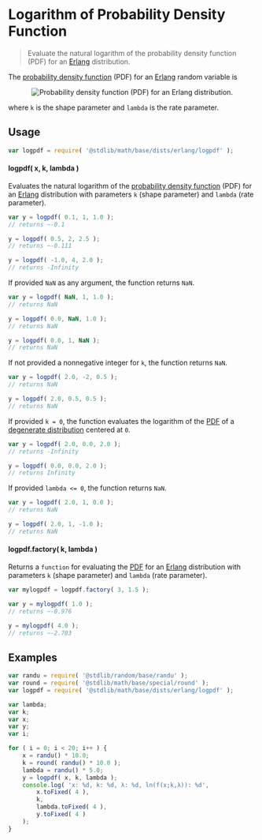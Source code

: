 # Logarithm of Probability Density Function

> Evaluate the natural logarithm of the probability density function (PDF) for an [Erlang][erlang-distribution] distribution.

<section class="intro">

The [probability density function][pdf] (PDF) for an [Erlang][erlang-distribution] random variable is

<!-- <equation class="equation" label="eq:erlang_pdf" align="center" raw="f(x; k,\lambda)={\lambda^k x^{k-1} e^{-\lambda x} \over (k-1)!} 1(x \ge 0)" alt="Probability density function (PDF) for an Erlang distribution."> -->

<div class="equation" align="center" data-raw-text="f(x; k,\lambda)={\lambda^k x^{k-1} e^{-\lambda x} \over (k-1)!} 1(x \ge 0)" data-equation="eq:erlang_pdf">
    <img src="https://cdn.rawgit.com/stdlib-js/stdlib/6c7e930588674097b03b3201c5d368532bba6c67/lib/node_modules/@stdlib/math/base/dists/erlang/pdf/docs/img/equation_erlang_pdf.svg" alt="Probability density function (PDF) for an Erlang distribution.">
    <br>
</div>

<!-- </equation> -->

where `k` is the shape parameter and `lambda` is the rate parameter.

</section>

<!-- /.intro -->

<section class="usage">

## Usage

```javascript
var logpdf = require( '@stdlib/math/base/dists/erlang/logpdf' );
```

#### logpdf( x, k, lambda )

Evaluates the natural logarithm of the [probability density function][pdf] (PDF) for an [Erlang][erlang-distribution]  distribution with parameters `k` (shape parameter) and `lambda` (rate parameter).

```javascript
var y = logpdf( 0.1, 1, 1.0 );
// returns ~-0.1

y = logpdf( 0.5, 2, 2.5 );
// returns ~-0.111

y = logpdf( -1.0, 4, 2.0 );
// returns -Infinity
```

If provided `NaN` as any argument, the function returns `NaN`.

```javascript
var y = logpdf( NaN, 1, 1.0 );
// returns NaN

y = logpdf( 0.0, NaN, 1.0 );
// returns NaN

y = logpdf( 0.0, 1, NaN );
// returns NaN
```

If not provided a nonnegative integer for `k`, the function returns `NaN`.

```javascript
var y = logpdf( 2.0, -2, 0.5 );
// returns NaN

y = logpdf( 2.0, 0.5, 0.5 );
// returns NaN
```

If provided `k = 0`, the function evaluates the logarithm of the [PDF][pdf] of a [degenerate distribution][degenerate-distribution] centered at `0`.

```javascript
var y = logpdf( 2.0, 0.0, 2.0 );
// returns -Infinity

y = logpdf( 0.0, 0.0, 2.0 );
// returns Infinity
```

If provided `lambda <= 0`, the function returns `NaN`.

```javascript
var y = logpdf( 2.0, 1, 0.0 );
// returns NaN

y = logpdf( 2.0, 1, -1.0 );
// returns NaN
```

#### logpdf.factory( k, lambda )

Returns a `function` for evaluating the [PDF][pdf] for an [Erlang][erlang-distribution] distribution with parameters `k` (shape parameter) and `lambda` (rate parameter).

```javascript
var mylogpdf = logpdf.factory( 3, 1.5 );

var y = mylogpdf( 1.0 );
// returns ~-0.976

y = mylogpdf( 4.0 );
// returns ~-2.703
```

</section>

<!-- /.usage -->

<section class="examples">

## Examples

```javascript
var randu = require( '@stdlib/random/base/randu' );
var round = require( '@stdlib/math/base/special/round' );
var logpdf = require( '@stdlib/math/base/dists/erlang/logpdf' );

var lambda;
var k;
var x;
var y;
var i;

for ( i = 0; i < 20; i++ ) {
    x = randu() * 10.0;
    k = round( randu() * 10.0 );
    lambda = randu() * 5.0;
    y = logpdf( x, k, lambda );
    console.log( 'x: %d, k: %d, λ: %d, ln(f(x;k,λ)): %d',
        x.toFixed( 4 ),
        k,
        lambda.toFixed( 4 ),
        y.toFixed( 4 )
    );
}
```

</section>

<!-- /.examples -->

<section class="links">

[erlang-distribution]: https://en.wikipedia.org/wiki/Erlang_distribution

[pdf]: https://en.wikipedia.org/wiki/Probability_density_function

[degenerate-distribution]: https://en.wikipedia.org/wiki/Degenerate_distribution

</section>

<!-- /.links -->
